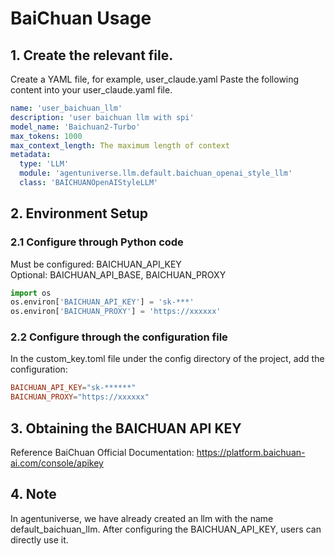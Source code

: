 # BaiChuan Usage
## 1. Create the relevant file.
Create a YAML file, for example, user_claude.yaml
Paste the following content into your user_claude.yaml file.
```yaml
name: 'user_baichuan_llm'
description: 'user baichuan llm with spi'
model_name: 'Baichuan2-Turbo'
max_tokens: 1000
max_context_length: The maximum length of context
metadata:
  type: 'LLM'
  module: 'agentuniverse.llm.default.baichuan_openai_style_llm'
  class: 'BAICHUANOpenAIStyleLLM'
```
## 2. Environment Setup
### 2.1 Configure through Python code
Must be configured: BAICHUAN_API_KEY  
Optional: BAICHUAN_API_BASE, BAICHUAN_PROXY
```python
import os
os.environ['BAICHUAN_API_KEY'] = 'sk-***'
os.environ['BAICHUAN_PROXY'] = 'https://xxxxxx'
```
### 2.2 Configure through the configuration file
In the custom_key.toml file under the config directory of the project, add the configuration:
```toml
BAICHUAN_API_KEY="sk-******"
BAICHUAN_PROXY="https://xxxxxx"
```
## 3. Obtaining the BAICHUAN API KEY
Reference BaiChuan Official Documentation: https://platform.baichuan-ai.com/console/apikey

## 4. Note
In agentuniverse, we have already created an llm with the name default_baichuan_llm. After configuring the BAICHUAN_API_KEY, users can directly use it.

